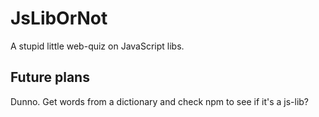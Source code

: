 JsLibOrNot
==========

A stupid little web-quiz on JavaScript libs.

Future plans
------------
Dunno. Get words from a dictionary and check npm to see if it's a js-lib?